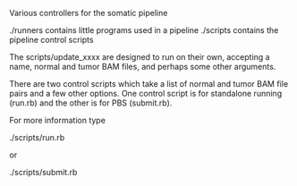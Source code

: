 Various controllers for the somatic pipeline

./runners contains little programs used in a pipeline
./scripts contains the pipeline control scripts

The scripts/update_xxxx are designed to run on their own, accepting
a name, normal and tumor BAM files, and perhaps some other arguments.

There are two control scripts which take a list of normal and tumor
BAM file pairs and a few other options. One control script is for
standalone running (run.rb) and the other is for PBS (submit.rb).

For more information type

./scripts/run.rb

or

./scripts/submit.rb

